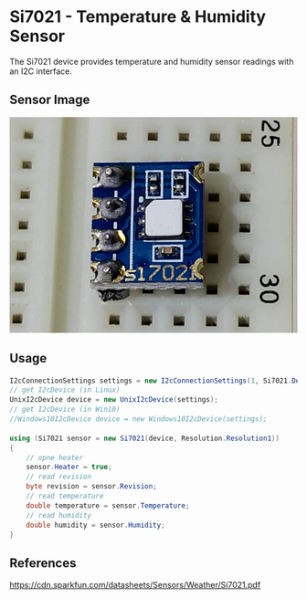﻿# Si7021 - Temperature & Humidity Sensor
The Si7021 device provides temperature and humidity sensor readings with an I2C interface.

## Sensor Image
![](sensor.jpg)

## Usage
```C#
I2cConnectionSettings settings = new I2cConnectionSettings(1, Si7021.DefaultI2cAddress);
// get I2cDevice (in Linux)
UnixI2cDevice device = new UnixI2cDevice(settings);
// get I2cDevice (in Win10)
//Windows10I2cDevice device = new Windows10I2cDevice(settings);

using (Si7021 sensor = new Si7021(device, Resolution.Resolution1))
{
    // opne heater
    sensor.Heater = true;
    // read revision
    byte revision = sensor.Revision;
    // read temperature
    double temperature = sensor.Temperature;
    // read humidity
    double humidity = sensor.Humidity;
}
```

## References
https://cdn.sparkfun.com/datasheets/Sensors/Weather/Si7021.pdf
